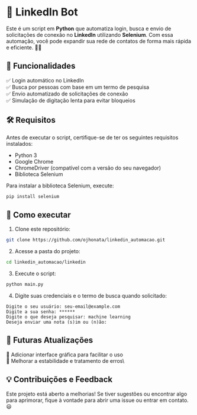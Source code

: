 # 🚀 LinkedIn Bot

Este é um script em **Python** que automatiza login, busca e envio de solicitações de conexão no **LinkedIn** utilizando **Selenium**. Com essa automação, você pode expandir sua rede de contatos de forma mais rápida e eficiente. 🔗🤖

## 📌 Funcionalidades

✅ Login automático no LinkedIn\
✅ Busca por pessoas com base em um termo de pesquisa\
✅ Envio automatizado de solicitações de conexão\
✅ Simulação de digitação lenta para evitar bloqueios

## 🛠 Requisitos

Antes de executar o script, certifique-se de ter os seguintes requisitos instalados:

- Python 3
- Google Chrome
- ChromeDriver (compatível com a versão do seu navegador)
- Biblioteca Selenium

Para instalar a biblioteca Selenium, execute:

```bash
pip install selenium
```

## 🚀 Como executar

1. Clone este repositório:

```bash
git clone https://github.com/ojhonata/linkedin_automacao.git
```

2. Acesse a pasta do projeto:

```bash
cd linkedin_automacao/linkedin
```

3. Execute o script:

```bash
python main.py
```

4. Digite suas credenciais e o termo de busca quando solicitado:

```
Digite o seu usuário: seu-email@example.com
Digite a sua senha: ******
Digite o que deseja pesquisar: machine learning
Deseja enviar uma nota (s)im ou (n)ão:
```

## 🔄 Futuras Atualizações

🔹 Adicionar interface gráfica para facilitar o uso\
🔹 Melhorar a estabilidade e tratamento de erros\

## 💡 Contribuições e Feedback

Este projeto está aberto a melhorias! Se tiver sugestões ou encontrar algo para aprimorar, fique à vontade para abrir uma issue ou entrar em contato. 😃

